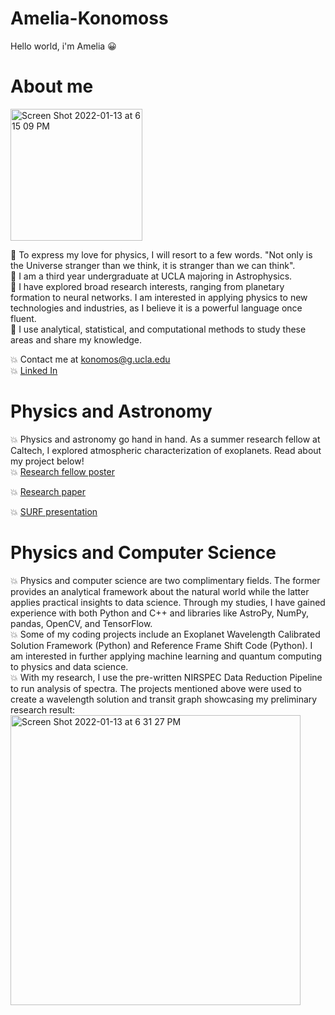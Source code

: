# Amelia-Konomoss
Hello world, i'm Amelia
:grinning:
# About me

<img width="211" alt="Screen Shot 2022-01-13 at 6 15 09 PM" src="https://user-images.githubusercontent.com/66533374/149439941-509c92f2-68cd-4044-9673-98a78a8cb66d.png">


:dizzy: To express my love for physics, I will resort to a few words. "Not only is the Universe stranger than we think, it is stranger than we can think". <br />
:dizzy: I am a third year undergraduate at UCLA majoring in Astrophysics. <br />
:dizzy:  I have explored broad research interests, ranging from planetary formation to neural networks. I am interested in applying physics to new technologies and industries, as I believe it is a powerful language once fluent. <br />
:dizzy:  I use analytical, statistical, and computational methods to study these areas and share my knowledge.  <br />

:boom: Contact me at konomos@g.ucla.edu  <br />
:boom: [Linked In](https://www.linkedin.com/in/amelia-konomos/)

# Physics and Astronomy

:boom: Physics and astronomy go hand in hand. As a summer research fellow at Caltech, I explored atmospheric characterization of exoplanets. Read about my project below! <br />
:boom: [Research fellow poster](https://github.com/akonomos/Amelia-Konomoss/files/7856561/RESEARCH_POSTER.pdf) <br />

:boom: [Research paper](https://github.com/akonomos/Amelia-Konomoss/files/7856583/final_report_SURF.pdf)

:boom: [SURF presentation](https://www.youtube.com/watch?v=WAnW8u--diQ)

# Physics and Computer Science
:boom: Physics and computer science are two complimentary fields. The former provides an analytical framework about the natural world while the latter applies practical insights to data science. Through my studies, I have gained experience with both Python and C++ and libraries like AstroPy, NumPy, pandas, OpenCV, and TensorFlow.  <br />
:boom: Some of my coding projects include an Exoplanet Wavelength Calibrated Solution Framework (Python) and Reference Frame Shift Code (Python). I am interested in further applying machine learning and quantum computing to physics and data science. <br /> 
:boom: With my research, I use the pre-written NIRSPEC Data Reduction Pipeline to run analysis of spectra. The projects mentioned above were used to create a wavelength solution and transit graph showcasing my preliminary research result: 
<img width="464" alt="Screen Shot 2022-01-13 at 6 31 27 PM" src="https://user-images.githubusercontent.com/66533374/149443123-5831d39f-bece-4754-9106-fb8d0d06d5a8.png">



